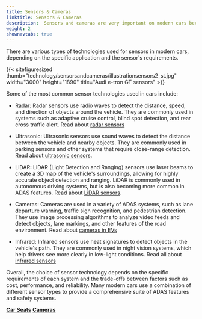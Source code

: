 ```yaml
---
title: Sensors & Cameras
linktitle: Sensors & Cameras
description:  Sensors and cameras are very important on modern cars because they play a key role in many of the advanced driver assistance systems. EVKX.net gives you details about the different types used in EVs.
weight: 2
shownavtabs: true
---
```

<!-- markdownlint-disable MD033 -->
There are various types of technologies used for sensors in modern cars, depending on the specific application and the sensor's requirements.

{{< sitefiguresized thumb="technology/sensorsandcameras/illustrationsensors2_st.jpg" width="3000" height="1890" title="Audi e-tron GT sensors" >}}

Some of the most common sensor technologies used in cars include:

- Radar: Radar sensors use radio waves to detect the distance, speed, and direction of objects around the vehicle. They are commonly used in systems such as adaptive cruise control, blind spot detection, and rear cross traffic alert. Read about [radar sensors](radar)

- Ultrasonic: Ultrasonic sensors use sound waves to detect the distance between the vehicle and nearby objects. They are commonly used in parking sensors and other systems that require close-range detection. Read about [ultrasonic sensors](ultrasonic).

- LiDAR: LiDAR (Light Detection and Ranging) sensors use laser beams to create a 3D map of the vehicle's surroundings, allowing for highly accurate object detection and ranging. LiDAR is commonly used in autonomous driving systems, but is also becoming more common in ADAS features. Read about [LiDAR sensors](lidar).

- Cameras: Cameras are used in a variety of ADAS systems, such as lane departure warning, traffic sign recognition, and pedestrian detection. They use image processing algorithms to analyze video feeds and detect objects, lane markings, and other features of the road environment. Read about [cameras in EVs](cameras)

- Infrared: Infrared sensors use heat signatures to detect objects in the vehicle's path. They are commonly used in night vision systems, which help drivers see more clearly in low-light conditions. Read all about [infrared sensors](infrared)

Overall, the choice of sensor technology depends on the specific requirements of each system and the trade-offs between factors such as cost, performance, and reliability. Many modern cars use a combination of different sensor types to provide a comprehensive suite of ADAS features and safety systems.

<div class="mt-3 mb-3">
    <a href="../seats/" class="text-decoration-none text-black"><strong><i class="bi-arrow-left"></i> Car Seats</strong></a>
    <a href="cameras/" class="text-decoration-none text-black float-end"><strong>Cameras<i class="bi-arrow-right"></i></strong></a>
</div>
